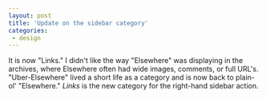 ```yaml
---
layout: post
title: 'Update on the sidebar category'
categories:
 - design
---
```


It is now "Links." I didn't like the way "Elsewhere" was displaying in the archives, where Elsewhere often had wide images, comments, or full URL's. "Uber-Elsewhere" lived a short life as a category and is now back to plain-ol' "Elsewhere." <em>Links</em> is the new category for the right-hand sidebar action.



